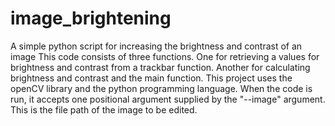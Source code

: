 # image_brightening
A simple python script for increasing the brightness and contrast of an image
This code consists of three functions. One for retrieving a values for 
brightness and contrast from a trackbar function. Another for calculating brightness 
and contrast and the main function. This project uses the openCV library and the 
python programming language. When the code is run, it accepts one 
positional argument supplied by the "--image" argument. This is the file path of the image 
to be edited.
